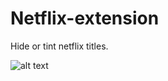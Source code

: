 # Netflix-extension
Hide or tint netflix titles.


![alt text](https://github.com/junhe833/Netflix-extension/blob/master/NetflixHide/images/RightClick.png)
